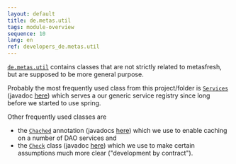 ```yaml
---
layout: default
title: de.metas.util
tags: module-overview
sequence: 10
lang: en
ref: developers_de.metas.util
---
```


[`de.metas.util`](https://github.com/metasfresh/metasfresh/tree/master/de.metas.util) contains classes that are not strictly related to metasfresh, but are supposed to be more general purpose. 

Probably the most frequently used class from this project/folder is [`Services`](https://github.com/metasfresh/metasfresh/blob/master/de.metas.util/src/main/java/org/adempiere/util/Services.java) 
(javadoc [here](http://metasfresh.com/javadoc/metasfresh-master/org/adempiere/util/Services.html)) which serves a our generic service registry since long before we started to use spring. 

Other frequently used classes are

* the [`Chached`](https://github.com/metasfresh/metasfresh/blob/master/de.metas.util/src/main/java/org/adempiere/util/proxy/Cached.java) annotation 
(javadocs [here](http://metasfresh.com/javadoc/metasfresh-master/org/adempiere/util/proxy/Cached.html)) which we use to enable caching on a number of DAO services and 
* the [`Check`](https://github.com/metasfresh/metasfresh/blob/master/de.metas.util/src/main/java/org/adempiere/util/Check.java) class 
(javadoc [here](http://metasfresh.com/javadoc/metasfresh-master/org/adempiere/util/Check.html)) which we use to make certain assumptions much more clear ("development by contract").
